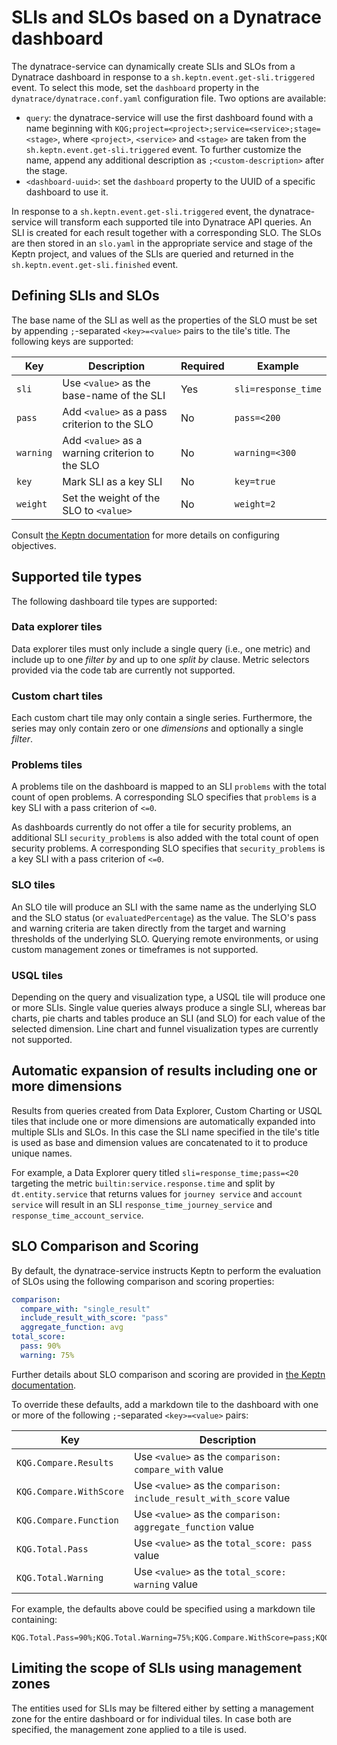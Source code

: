 # SLIs and SLOs based on a Dynatrace dashboard

The dynatrace-service can dynamically create SLIs and SLOs from a Dynatrace dashboard in response to a `sh.keptn.event.get-sli.triggered` event. To select this mode, set the `dashboard` property in the `dynatrace/dynatrace.conf.yaml` configuration file. Two options are available:

- `query`: the dynatrace-service will use the first dashboard found with a name beginning with `KQG;project=<project>;service=<service>;stage=<stage>`, where `<project>`, `<service>` and `<stage>` are taken from the `sh.keptn.event.get-sli.triggered` event. To further customize the name, append any additional description as `;<custom-description>` after the stage.
- `<dashboard-uuid>`: set the `dashboard` property to the UUID of a specific dashboard to use it.

In response to  a `sh.keptn.event.get-sli.triggered` event, the dynatrace-service will transform each supported tile into Dynatrace API queries. An SLI is created for each result together with a corresponding SLO. The SLOs are then stored in an `slo.yaml` in the appropriate service and stage of the Keptn project, and values of the SLIs are queried and returned in the `sh.keptn.event.get-sli.finished` event.


## Defining SLIs and SLOs

The base name of the SLI as well as the properties of the SLO must be set by appending `;`-separated `<key>=<value>` pairs to the tile's title. The following keys are supported:

| Key | Description | Required | Example |
|---|---|---|---|
| `sli` | Use `<value>` as the base-name of the SLI | Yes | `sli=response_time` |
| `pass` | Add `<value>` as a pass criterion to the SLO | No | `pass=<200` |
| `warning` | Add `<value>` as a warning criterion to the SLO | No | `warning=<300` |
| `key` | Mark SLI as a key SLI | No | `key=true` |
| `weight` | Set the weight of the SLO to `<value>` | No | `weight=2` |

Consult [the Keptn documentation](https://keptn.sh/docs/0.11.x/quality_gates/slo/#objectives) for more details on configuring objectives.


## Supported tile types

The following dashboard tile types are supported:


### Data explorer tiles

Data explorer tiles must only include a single query (i.e., one metric) and include up to one *filter by* and up to one *split by* clause. Metric selectors provided via the code tab are currently not supported.


### Custom chart tiles

Each custom chart tile may only contain a single series. Furthermore, the series may only contain zero or one *dimensions* and optionally a single *filter*.


### Problems tiles

A problems tile on the dashboard is mapped to an SLI `problems` with the total count of open problems. A corresponding SLO specifies that `problems` is a key SLI with a pass criterion of `<=0`.

As dashboards currently do not offer a tile for security problems, an additional SLI `security_problems` is also added with the total count of open security problems. A corresponding SLO specifies that `security_problems` is a key SLI with a pass criterion of `<=0`.


### SLO tiles

An SLO tile will produce an SLI with the same name as the underlying SLO and the SLO status (or `evaluatedPercentage`) as the value. The SLO's pass and warning criteria are taken directly from the target and warning thresholds of the underlying SLO. Querying remote environments, or using custom management zones or timeframes is not supported.    


### USQL tiles

Depending on the query and visualization type, a USQL tile will produce one or more SLIs. Single value queries always produce a single SLI, whereas bar charts, pie charts and tables produce an SLI (and SLO) for each value of the selected dimension. Line chart and funnel visualization types are currently not supported.


## Automatic expansion of results including one or more dimensions

Results from queries created from Data Explorer, Custom Charting or USQL tiles that include one or more dimensions are automatically expanded into multiple SLIs and SLOs. In this case the SLI name specified in the tile's title is used as base and dimension values are concatenated to it to produce unique names.

For example, a Data Explorer query titled `sli=response_time;pass=<20` targeting the metric `builtin:service.response.time` and split by `dt.entity.service` that returns values for `journey service` and `account service` will result in an SLI `response_time_journey_service` and `response_time_account_service`.


## SLO Comparison and Scoring

By default, the dynatrace-service instructs Keptn to perform the evaluation of SLOs using the following comparison and scoring properties:

```yaml
comparison:
  compare_with: "single_result"
  include_result_with_score: "pass"
  aggregate_function: avg
total_score:
  pass: 90%
  warning: 75%
```

Further details about SLO comparison and scoring are provided in [the Keptn documentation](https://keptn.sh/docs/0.11.x/quality_gates/slo/).

To override these defaults, add a markdown tile to the dashboard with one or more of the following `;`-separated `<key>=<value>` pairs:

| Key | Description |
|---|---|
|`KQG.Compare.Results` | Use `<value>` as the `comparison: compare_with` value |
|`KQG.Compare.WithScore` | Use `<value>` as the `comparison: include_result_with_score` value |
|`KQG.Compare.Function` | Use `<value>` as the `comparison: aggregate_function` value |
|`KQG.Total.Pass` | Use `<value>` as the `total_score: pass` value |
|`KQG.Total.Warning` | Use `<value>` as the `total_score: warning` value |

For example, the defaults above could be specified using a markdown tile containing:

```
KQG.Total.Pass=90%;KQG.Total.Warning=75%;KQG.Compare.WithScore=pass;KQG.Compare.Results=1;KQG.Compare.Function=avg
```


## Limiting the scope of SLIs using management zones

The entities used for SLIs may be filtered either by setting a management zone for the entire dashboard or for individual tiles. In case both are specified, the management zone applied to a tile is used.
